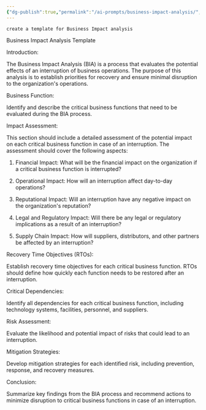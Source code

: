 ```yaml
---
{"dg-publish":true,"permalink":"/ai-prompts/business-impact-analysis/","tags":["public","ai"],"noteIcon":"1","created":"2023-08-15T14:20:20.000+02:00","updated":"2023-03-13T22:18:40.000+01:00"}
---
```



```tg
create a template for Business Impact analysis
```


Business Impact Analysis Template

Introduction:

The Business Impact Analysis (BIA) is a process that evaluates the potential effects of an interruption of business operations. The purpose of this analysis is to establish priorities for recovery and ensure minimal disruption to the organization's operations.

Business Function:

Identify and describe the critical business functions that need to be evaluated during the BIA process.

Impact Assessment:

This section should include a detailed assessment of the potential impact on each critical business function in case of an interruption. The assessment should cover the following aspects:

1. Financial Impact: What will be the financial impact on the organization if a critical business function is interrupted?

2. Operational Impact: How will an interruption affect day-to-day operations?

3. Reputational Impact: Will an interruption have any negative impact on the organization's reputation?

4. Legal and Regulatory Impact: Will there be any legal or regulatory implications as a result of an interruption?

5. Supply Chain Impact: How will suppliers, distributors, and other partners be affected by an interruption?

Recovery Time Objectives (RTOs):

Establish recovery time objectives for each critical business function. RTOs should define how quickly each function needs to be restored after an interruption.

Critical Dependencies:

Identify all dependencies for each critical business function, including technology systems, facilities, personnel, and suppliers.

Risk Assessment:

Evaluate the likelihood and potential impact of risks that could lead to an interruption.

Mitigation Strategies:

Develop mitigation strategies for each identified risk, including prevention, response, and recovery measures.

Conclusion:

Summarize key findings from the BIA process and recommend actions to minimize disruption to critical business functions in case of an interruption.
